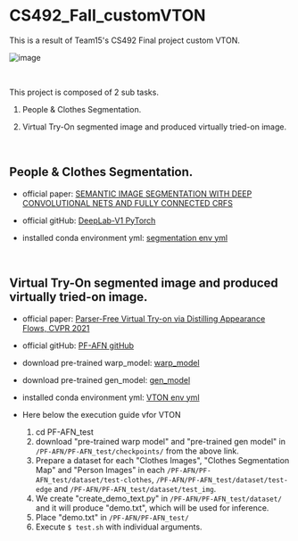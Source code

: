 # CS492_Fall_customVTON
This is a result of Team15's CS492 Final project custom VTON.

![image](https://user-images.githubusercontent.com/71695489/206888247-ae48f9ef-2794-4f85-b37e-0748e5bafa28.png)

<br/>

This project is composed of 2 sub tasks.

1. People & Clothes Segmentation.

2. Virtual Try-On segmented image and produced virtually tried-on image.

<br/>

## People & Clothes Segmentation.

- official paper: [SEMANTIC IMAGE SEGMENTATION WITH DEEP CONVOLUTIONAL NETS AND FULLY CONNECTED CRFS](https://arxiv.org/pdf/1412.7062.pdf)

- official gitHub: [DeepLab-V1 PyTorch](https://github.com/wangleihitcs/DeepLab-V1-PyTorch)

- installed conda environment yml: [segmentation env yml](https://github.com/KAIST16-Ryu/CS492_Fall_customVTON/blob/master/DeepLab-V1-PyTorch/seg.yml)

<br/>

## Virtual Try-On segmented image and produced virtually tried-on image.

- official paper: [Parser-Free Virtual Try-on via Distilling Appearance Flows, CVPR 2021](https://arxiv.org/pdf/2103.04559.pdf)

- official gitHub: [PF-AFN gitHub](https://github.com/geyuying/PF-AFN)

- download pre-trained warp_model: [warp_model](https://drive.google.com/file/d/1kA1lnG1xZLxJk8Qw9vqb-Iomf0H_XDZs/view?usp=share_link)

- download pre-trained gen_model: [gen_model](https://drive.google.com/file/d/1FWMH9RBDZgmnLfqDoYeyAAi-XaNTKkLw/view?usp=share_link)

- installed conda environment yml: [VTON env yml](https://github.com/KAIST16-Ryu/CS492_Fall_customVTON/blob/master/PF-AFN/VTON.yml)

- Here below the execution guide vfor VTON

  1. cd PF-AFN_test
  2. download "pre-trained warp model" and "pre-trained gen model" in ```/PF-AFN/PF-AFN_test/checkpoints/``` from the above link.
  3. Prepare a dataset for each "Clothes Images", "Clothes Segmentation Map" and "Person Images" in each ```/PF-AFN/PF-AFN_test/dataset/test-clothes```, ```/PF-AFN/PF-AFN_test/dataset/test-edge``` and ```/PF-AFN/PF-AFN_test/dataset/test_img```.
  4. We create "create_demo_text.py" in ```/PF-AFN/PF-AFN_test/dataset/``` and it will produce "demo.txt", which will be used for inference.
  5. Place "demo.txt" in ```/PF-AFN/PF-AFN_test/```
  6. Execute ```$ test.sh``` with individual arguments.
